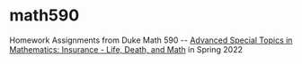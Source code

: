 # math590
Homework Assignments from Duke Math 590 -- [Advanced Special Topics in Mathematics: Insurance - Life, Death, and Math](https://math.duke.edu/courses/advanced-special-topics-mathematics) in Spring 2022
